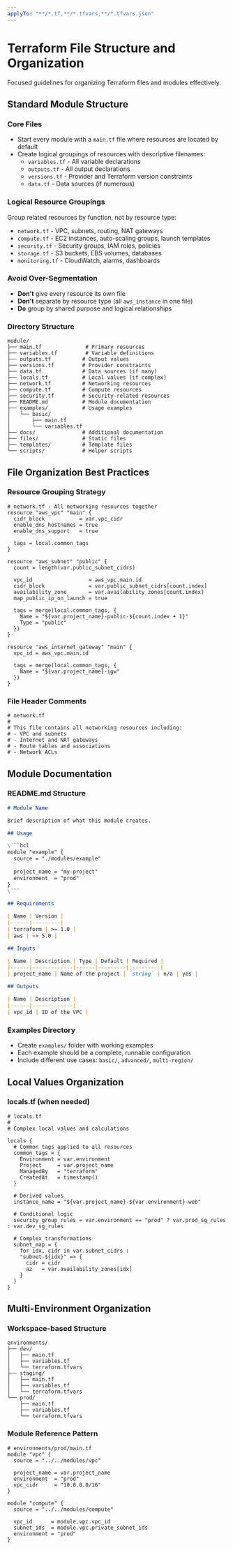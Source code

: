 ```yaml
---
applyTo: "**/*.tf,**/*.tfvars,**/*.tfvars.json"
---
```


# Terraform File Structure and Organization

Focused guidelines for organizing Terraform files and modules effectively.

## Standard Module Structure

### Core Files
- Start every module with a `main.tf` file where resources are located by default
- Create logical groupings of resources with descriptive filenames:
  - `variables.tf` - All variable declarations
  - `outputs.tf` - All output declarations
  - `versions.tf` - Provider and Terraform version constraints
  - `data.tf` - Data sources (if numerous)

### Logical Resource Groupings
Group related resources by function, not by resource type:
- `network.tf` - VPC, subnets, routing, NAT gateways
- `compute.tf` - EC2 instances, auto-scaling groups, launch templates
- `security.tf` - Security groups, IAM roles, policies
- `storage.tf` - S3 buckets, EBS volumes, databases
- `monitoring.tf` - CloudWatch, alarms, dashboards

### Avoid Over-Segmentation
- **Don't** give every resource its own file
- **Don't** separate by resource type (all `aws_instance` in one file)
- **Do** group by shared purpose and logical relationships

### Directory Structure
```
module/
├── main.tf              # Primary resources
├── variables.tf         # Variable definitions
├── outputs.tf          # Output values
├── versions.tf         # Provider constraints
├── data.tf             # Data sources (if many)
├── locals.tf           # Local values (if complex)
├── network.tf          # Networking resources
├── compute.tf          # Compute resources
├── security.tf         # Security-related resources
├── README.md           # Module documentation
├── examples/           # Usage examples
│   └── basic/
│       ├── main.tf
│       └── variables.tf
├── docs/               # Additional documentation
├── files/              # Static files
├── templates/          # Template files
└── scripts/            # Helper scripts
```

## File Organization Best Practices

### Resource Grouping Strategy
```hcl
# network.tf - All networking resources together
resource "aws_vpc" "main" {
  cidr_block           = var.vpc_cidr
  enable_dns_hostnames = true
  enable_dns_support   = true
  
  tags = local.common_tags
}

resource "aws_subnet" "public" {
  count = length(var.public_subnet_cidrs)
  
  vpc_id                  = aws_vpc.main.id
  cidr_block              = var.public_subnet_cidrs[count.index]
  availability_zone       = var.availability_zones[count.index]
  map_public_ip_on_launch = true
  
  tags = merge(local.common_tags, {
    Name = "${var.project_name}-public-${count.index + 1}"
    Type = "public"
  })
}

resource "aws_internet_gateway" "main" {
  vpc_id = aws_vpc.main.id
  
  tags = merge(local.common_tags, {
    Name = "${var.project_name}-igw"
  })
}
```

### File Header Comments
```hcl
# network.tf
# 
# This file contains all networking resources including:
# - VPC and subnets
# - Internet and NAT gateways  
# - Route tables and associations
# - Network ACLs
```

## Module Documentation

### README.md Structure
```markdown
# Module Name

Brief description of what this module creates.

## Usage

\```hcl
module "example" {
  source = "./modules/example"
  
  project_name = "my-project"
  environment  = "prod"
}
\```

## Requirements

| Name | Version |
|------|---------|
| terraform | >= 1.0 |
| aws | ~> 5.0 |

## Inputs

| Name | Description | Type | Default | Required |
|------|-------------|------|---------|:--------:|
| project_name | Name of the project | `string` | n/a | yes |

## Outputs

| Name | Description |
|------|-------------|
| vpc_id | ID of the VPC |
```

### Examples Directory
- Create `examples/` folder with working examples
- Each example should be a complete, runnable configuration
- Include different use cases: `basic/`, `advanced/`, `multi-region/`

## Local Values Organization

### locals.tf (when needed)
```hcl
# locals.tf
# 
# Complex local values and calculations

locals {
  # Common tags applied to all resources
  common_tags = {
    Environment = var.environment
    Project     = var.project_name
    ManagedBy   = "terraform"
    CreatedAt   = timestamp()
  }
  
  # Derived values
  instance_name = "${var.project_name}-${var.environment}-web"
  
  # Conditional logic
  security_group_rules = var.environment == "prod" ? var.prod_sg_rules : var.dev_sg_rules
  
  # Complex transformations
  subnet_map = {
    for idx, cidr in var.subnet_cidrs : 
    "subnet-${idx}" => {
      cidr = cidr
      az   = var.availability_zones[idx]
    }
  }
}
```

## Multi-Environment Organization

### Workspace-based Structure
```
environments/
├── dev/
│   ├── main.tf
│   ├── variables.tf
│   └── terraform.tfvars
├── staging/
│   ├── main.tf
│   ├── variables.tf
│   └── terraform.tfvars
└── prod/
    ├── main.tf
    ├── variables.tf
    └── terraform.tfvars
```

### Module Reference Pattern
```hcl
# environments/prod/main.tf
module "vpc" {
  source = "../../modules/vpc"
  
  project_name = var.project_name
  environment  = "prod"
  vpc_cidr     = "10.0.0.0/16"
}

module "compute" {
  source = "../../modules/compute"
  
  vpc_id      = module.vpc.vpc_id
  subnet_ids  = module.vpc.private_subnet_ids
  environment = "prod"
}
``` 